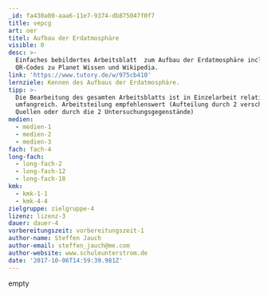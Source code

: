 ```yaml
---
_id: fa430a00-aaa6-11e7-9374-db875047f0f7
title: vepcg
art: oer
titel: Aufbau der Erdatmosphäre
visible: 0
desc: >-
  Einfaches bebildertes Arbeitsblatt  zum Aufbau der Erdatmosphäre incl.
  QR-Codes zu Planet Wissen und Wikipedia.
link: 'https://www.tutory.de/w/975cb410'
lernziele: Kennen des Aufbaus der Erdatmosphäre.
tipp: >-
  Die Bearbeitung des gesamten Arbeitsblatts ist in Einzelarbeit relativ
  umfangreich. Arbeitsteilung empfehlenswert (Aufteilung durch 2 verschiedene
  Quellen oder durch die 2 Untersuchungsgegenstände)
medien:
  - medien-1
  - medien-2
  - medien-3
fach: fach-4
long-fach:
  - long-fach-2
  - long-fach-12
  - long-fach-18
kmk:
  - kmk-1-1
  - kmk-4-4
zielgruppe: zielgruppe-4
lizenz: lizenz-3
dauer: dauer-4
vorbereitungszeit: vorbereitungszeit-1
author-name: Steffen Jauch
author-email: steffen_jauch@me.com
author-website: www.schuleunterstrom.de
date: '2017-10-06T14:59:39.981Z'
---
```

empty
